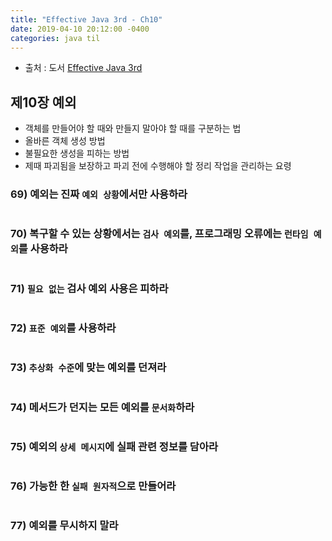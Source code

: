 ```yaml
---
title: "Effective Java 3rd - Ch10"
date: 2019-04-10 20:12:00 -0400
categories: java til
---
```


* 출처 : 도서 [Effective Java 3rd](http://www.yes24.com/Product/Goods/65551284)

## 제10장 예외

- 객체를 만들어야 할 때와 만들지 말아야 할 때를 구분하는 법
- 올바른 객체 생성 방법
- 불필요한 생성을 피하는 방법
- 제때 파괴됨을 보장하고 파괴 전에 수행해야 할 정리 작업을 관리하는 요령


### 69) 예외는 진짜 `예외 상황`에서만 사용하라 

```java

```

### 70) 복구할 수 있는 상황에서는 `검사 예외`를, 프로그래밍 오류에는 `런타임 예외`를 사용하라 

```java
```

### 71) `필요 없는` 검사 예외 사용은 피하라 

```java
```

### 72) `표준 예외`를 사용하라 

```java
```

### 73) `추상화 수준`에 맞는 예외를 던져라 

```java
```

### 74) 메서드가 던지는 모든 예외를 `문서화`하라

```java
```

### 75) 예외의 `상세 메시지`에 실패 관련 정보를 담아라 

```java
```

### 76) 가능한 한 `실패 원자적`으로 만들어라 

```java
```

### 77) 예외를 무시하지 말라 

```java
```

